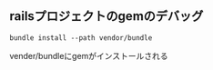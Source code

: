 ## railsプロジェクトのgemのデバッグ

```shell
bundle install --path vendor/bundle
```
vender/bundleにgemがインストールされる
